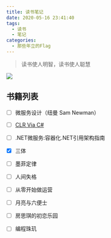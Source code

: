 ```yaml
---
title: 读书笔记
date: 2020-05-16 23:41:40
tags:
  - 读书
  - 笔记
categories:
  - 那些年立的Flag
---
```


> 读书使人明智，读书使人聪慧

![](https://cdn.jsdelivr.net/gh/uncmd/MyResource/Hexo/images/books.jpg)

<!-- more -->

## 书籍列表

- [ ] 微服务设计（纽曼 Sam Newman）
 
- [ ] [CLR Via C#](https://uncmd.github.io/books/CLR/)

- [ ] .NET微服务:容器化.NET引用架构指南

- [x] 三体

- [ ] 墨菲定律

- [ ] 人间失格

- [ ] 从零开始做运营

- [ ] 月亮与六便士

- [ ] 房思琪的初恋乐园

- [ ] 编程珠玑